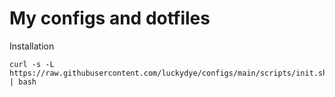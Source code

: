 # My configs and dotfiles

Installation
```
curl -s -L https://raw.githubusercontent.com/luckydye/configs/main/scripts/init.sh | bash
```
